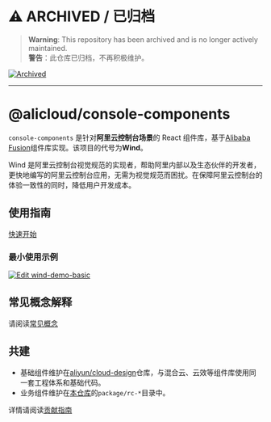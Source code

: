 # ⚠️ ARCHIVED / 已归档

> **Warning**: This repository has been archived and is no longer actively maintained.  
> **警告**：此仓库已归档，不再积极维护。

[![Archived](https://img.shields.io/badge/Status-Archived-red.svg)](https://github.com/aliyun/alibabacloud-console-components)

---

# @alicloud/console-components

`console-components` 是针对**阿里云控制台场景**的 React 组件库，基于[Alibaba Fusion](https://github.com/alibaba-fusion/next)组件库实现。该项目的代号为**Wind**。

Wind 是阿里云控制台视觉规范的实现者，帮助阿里内部以及生态伙伴的开发者，更快地编写的阿里云控制台应用，无需为视觉规范而困扰。在保障阿里云控制台的体验一致性的同时，降低用户开发成本。

## 使用指南

[快速开始](./guides/quick-start.md)

### 最小使用示例

[![Edit wind-demo-basic](https://codesandbox.io/static/img/play-codesandbox.svg)](https://codesandbox.io/s/github/csr632/wind-demo-basic/tree/master/?fontsize=14)

## 常见概念解释

请阅读[常见概念](./guides/concepts.md)

## 共建

- 基础组件维护在[aliyun/cloud-design](https://github.com/aliyun/cloud-design)仓库，与混合云、云效等组件库使用同一套工程体系和基础代码。
- 业务组件维护在[本仓库](https://github.com/aliyun/alibabacloud-console-components/tree/master/packages)的`package/rc-*`目录中。

详情请阅读[贡献指南](./guides/contributing.md)
